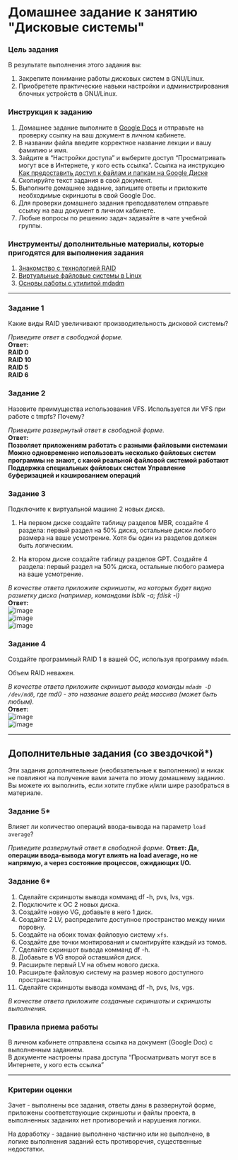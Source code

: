# Домашнее задание к занятию "Дисковые системы"

### Цель задания

В результате выполнения этого задания вы:

1. Закрепите понимание работы дисковых систем в GNU/Linux.
2. Приобретете практические навыки настройки и администрирования блочных устройств в GNU/Linux.

### Инструкция к заданию

1. Домашнее задание выполните в [Google Docs](https://docs.google.com/) и отправьте на проверку ссылку на ваш документ в личном кабинете.
2. В названии файла введите корректное название лекции и вашу фамилию и имя.
3. Зайдите в “Настройки доступа” и выберите доступ “Просматривать могут все в Интернете, у кого есть ссылка”.
 Ссылка на инструкцию [Как предоставить доступ к файлам и папкам на Google Диске](https://support.google.com/docs/answer/2494822?hl=ru&co=GENIE.Platform%3DDesktop)
5. Скопируйте текст задания в свой документ.
6. Выполните домашнее задание, запишите ответы и приложите необходимые скриншоты в свой Google Doc.
7. Для проверки домашнего задания преподавателем отправьте ссылку на ваш документ в личном кабинете.
8. Любые вопросы по решению задач задавайте в чате учебной группы.


### Инструменты/ дополнительные материалы, которые пригодятся для выполнения задания

1. [Знакомство с технологией RAID](http://rus-linux.net/MyLDP/BOOKS/LSA/ch10.html)   
2. [Виртуальные файловые системы в Linux](http://rus-linux.net/MyLDP/file-sys/Virtual_filesystems_in_Linux.html)   
3. [Основы работы с утилитой mdadm](http://xgu.ru/wiki/mdadm)

---

### Задание 1

Какие виды RAID увеличивают производительность дисковой системы?

*Приведите ответ в свободной форме.*  
**Ответ:**   
  **RAID 0**   
  **RAID 10**   
  **RAID 5**   
  **RAID 6**   

### Задание 2

Назовите преимущества использования VFS. Используется ли VFS при работе с tmpfs? Почему?

*Приведите развернутый ответ в свободной форме.*  
**Ответ:**  
  **Позволяет приложениям работать с разными файловыми системами**   
  **Можно одновременно использовать несколько файловых систем**   
  **программы не знают, с какой реальной файловой системой работают**   
  **Поддержка специальных файловых систем** 
  **Управление буферизацией и кэшированием операций**  

### Задание 3

Подключите к виртуальной машине 2 новых диска. 

1. На первом диске создайте таблицу разделов MBR, создайте 4 раздела: первый раздел на 50% диска, остальные диски любого размера на ваше усмотрение. Хотя бы один из разделов должен быть логическим.

2. На втором диске создайте таблицу разделов GPT. Создайте 4 раздела: первый раздел на 50% диска, остальные любого размера на ваше усмотрение.

*В качестве ответа приложите скриншоты, на которых будет видно разметку диска (например, командами lsblk -a; fdisk -l)*  
**Ответ:**  
![image](https://github.com/user-attachments/assets/f0ddfae2-b9c1-4779-b0b4-914ec9035fd4)  
![image](https://github.com/user-attachments/assets/a1910e23-3487-4999-9122-eaaf9c42320c)  
![image](https://github.com/user-attachments/assets/15317df9-30eb-4aef-a8e1-df62f84d5f6c)  


### Задание 4

Создайте программный RAID 1 в вашей ОС, используя программу `mdadm`.

Объем RAID неважен.

*В качестве ответа приложите скриншот вывода команды `mdadm -D /dev/md0`, где md0 - это название вашего рейд массива (может быть любым).*  
**Ответ:**  
![image](https://github.com/user-attachments/assets/1aa19e1f-0586-4f1f-ac08-6d4642c44a5c)  
![image](https://github.com/user-attachments/assets/b840cc16-d262-469e-8398-3b369cd1d2e7)  


---

## Дополнительные задания (со звездочкой*)
Эти задания дополнительные (необязательные к выполнению) и никак не повлияют на получение вами зачета по этому домашнему заданию. Вы можете их выполнить, если хотите глубже и/или шире разобраться в материале.

### Задание 5*

Влияет ли количество операций ввода-вывода на параметр `load average`?

*Приведите развернутый ответ в свободной форме.*
**Ответ: Да, операции ввода-вывода могут влиять на load average, но не напрямую, а через состояние процессов, ожидающих I/O.**  

### Задание 6*

1. Сделайте скриншоты вывода комманд df -h, pvs, lvs, vgs.
2. Подключите к ОС 2 новых диска.
3. Создайте новую VG, добавьте в него 1 диск.
4. Создайте 2 LV, распределите доступное пространство между ними поровну.
5. Создайте на обоих томах файловую систему `xfs`.
6. Создайте две точки монтирования и смонтируйте каждый из томов.
7. Сделайте скриншот вывода комманд df -h.
8. Добавьте в VG второй оставшийся диск.
9. Расширьте первый LV на объем нового диска.   
10. Расширьте файловую систему на размер нового доступного пространства.    
11. Сделайте скриншоты вывода комманд df -h, pvs, lvs, vgs.

*В качестве ответа приложите созданные скриншоты и скриншоты выполнения.*

### Правила приема работы

В личном кабинете отправлена ссылка на документ (Google Doc) с выполненным заданием.  
В документе настроены права доступа “Просматривать могут все в Интернете, у кого есть ссылка”

------

### Критерии оценки

Зачет - выполнены все задания, ответы даны в развернутой форме, приложены соответствующие скриншоты и файлы проекта, в выполненных заданиях нет противоречий и нарушения логики.

На доработку - задание выполнено частично или не выполнено, в логике выполнения заданий есть противоречия, существенные недостатки.
